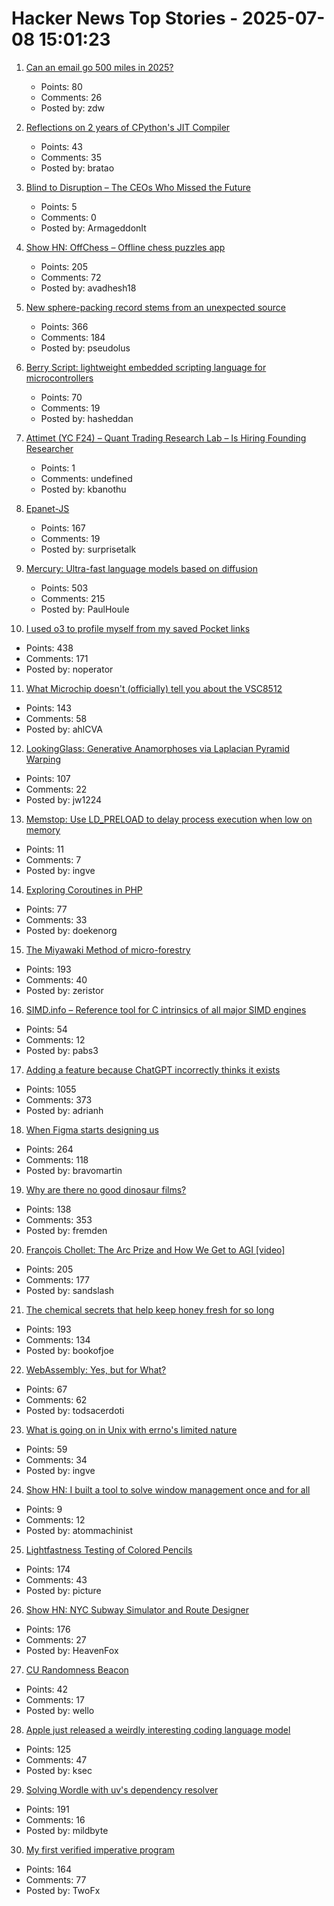 # Hacker News Top Stories - 2025-07-08 15:01:23

1. [Can an email go 500 miles in 2025?](https://flak.tedunangst.com/post/can-an-email-go-500-miles-in-2025)
   - Points: 80
   - Comments: 26
   - Posted by: zdw

2. [Reflections on 2 years of CPython's JIT Compiler](https://fidget-spinner.github.io/posts/jit-reflections.html)
   - Points: 43
   - Comments: 35
   - Posted by: bratao

3. [Blind to Disruption – The CEOs Who Missed the Future](https://steveblank.com/2025/07/08/blind-to-disruption-the-ceos-who-missed-the-future/)
   - Points: 5
   - Comments: 0
   - Posted by: ArmageddonIt

4. [Show HN: OffChess – Offline chess puzzles app](https://offchess.com)
   - Points: 205
   - Comments: 72
   - Posted by: avadhesh18

5. [New sphere-packing record stems from an unexpected source](https://www.quantamagazine.org/new-sphere-packing-record-stems-from-an-unexpected-source-20250707/)
   - Points: 366
   - Comments: 184
   - Posted by: pseudolus

6. [Berry Script: lightweight embedded scripting language for microcontrollers](https://berry-lang.github.io/)
   - Points: 70
   - Comments: 19
   - Posted by: hasheddan

7. [Attimet (YC F24) – Quant Trading Research Lab – Is Hiring Founding Researcher](https://www.ycombinator.com/companies/attimet/jobs/6LaQIc5-founding-researcher-quant)
   - Points: 1
   - Comments: undefined
   - Posted by: kbanothu

8. [Epanet-JS](https://macwright.com/2025/07/03/epanet-placemark)
   - Points: 167
   - Comments: 19
   - Posted by: surprisetalk

9. [Mercury: Ultra-fast language models based on diffusion](https://arxiv.org/abs/2506.17298)
   - Points: 503
   - Comments: 215
   - Posted by: PaulHoule

10. [I used o3 to profile myself from my saved Pocket links](https://noperator.dev/posts/o3-pocket-profile/)
   - Points: 438
   - Comments: 171
   - Posted by: noperator

11. [What Microchip doesn't (officially) tell you about the VSC8512](https://serd.es/2025/07/04/Switch-project-pt3.html)
   - Points: 143
   - Comments: 58
   - Posted by: ahlCVA

12. [LookingGlass: Generative Anamorphoses via Laplacian Pyramid Warping](https://studios.disneyresearch.com/2025/06/09/lookingglass-generative-anamorphoses-via-laplacian-pyramid-warping/)
   - Points: 107
   - Comments: 22
   - Posted by: jw1224

13. [Memstop: Use LD_PRELOAD to delay process execution when low on memory](https://github.com/surban/memstop)
   - Points: 11
   - Comments: 7
   - Posted by: ingve

14. [Exploring Coroutines in PHP](https://doeken.org/blog/coroutines-in-php)
   - Points: 77
   - Comments: 33
   - Posted by: doekenorg

15. [The Miyawaki Method of micro-forestry](https://www.futureecologies.net/listen/fe-6-5-the-method)
   - Points: 193
   - Comments: 40
   - Posted by: zeristor

16. [SIMD.info – Reference tool for C intrinsics of all major SIMD engines](https://simd.info/)
   - Points: 54
   - Comments: 12
   - Posted by: pabs3

17. [Adding a feature because ChatGPT incorrectly thinks it exists](https://www.holovaty.com/writing/chatgpt-fake-feature/)
   - Points: 1055
   - Comments: 373
   - Posted by: adrianh

18. [When Figma starts designing us](https://designsystems.international/ideas/when-figma-starts-designing-us/)
   - Points: 264
   - Comments: 118
   - Posted by: bravomartin

19. [Why are there no good dinosaur films?](https://briannazigler.substack.com/p/why-are-there-no-good-dinosaur-films)
   - Points: 138
   - Comments: 353
   - Posted by: fremden

20. [François Chollet: The Arc Prize and How We Get to AGI [video]](https://www.youtube.com/watch?v=5QcCeSsNRks)
   - Points: 205
   - Comments: 177
   - Posted by: sandslash

21. [The chemical secrets that help keep honey fresh for so long](https://www.bbc.com/future/article/20250701-the-chemical-secrets-that-help-keep-honey-fresh-for-so-long)
   - Points: 193
   - Comments: 134
   - Posted by: bookofjoe

22. [WebAssembly: Yes, but for What?](https://queue.acm.org/detail.cfm?id=3746171)
   - Points: 67
   - Comments: 62
   - Posted by: todsacerdoti

23. [What is going on in Unix with errno's limited nature](https://utcc.utoronto.ca/~cks/space/blog/unix/ErrnoWhySoLimited)
   - Points: 59
   - Comments: 34
   - Posted by: ingve

24. [Show HN: I built a tool to solve window management once and for all](https://aboveaverageuser.com/smartswitcher)
   - Points: 9
   - Comments: 12
   - Posted by: atommachinist

25. [Lightfastness Testing of Colored Pencils](https://sarahrenaeclark.com/lightfast-testing-pencils/)
   - Points: 174
   - Comments: 43
   - Posted by: picture

26. [Show HN: NYC Subway Simulator and Route Designer](https://buildmytransit.nyc)
   - Points: 176
   - Comments: 27
   - Posted by: HeavenFox

27. [CU Randomness Beacon](https://random.colorado.edu/)
   - Points: 42
   - Comments: 17
   - Posted by: wello

28. [Apple just released a weirdly interesting coding language model](https://9to5mac.com/2025/07/04/apple-just-released-a-weirdly-interesting-coding-language-model/)
   - Points: 125
   - Comments: 47
   - Posted by: ksec

29. [Solving Wordle with uv's dependency resolver](https://mildbyte.xyz/blog/solving-wordle-with-uv-dependency-resolver/)
   - Points: 191
   - Comments: 16
   - Posted by: mildbyte

30. [My first verified imperative program](https://markushimmel.de/blog/my-first-verified-imperative-program/)
   - Points: 164
   - Comments: 77
   - Posted by: TwoFx


